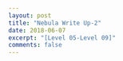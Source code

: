 ```yaml
---
layout: post
title: "Nebula Write Up-2"
date: 2018-06-07
excerpt: "[Level 05-Level 09]"
comments: false
---
```


